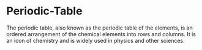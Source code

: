 # Periodic-Table
The periodic table, also known as the periodic table of the elements, is an ordered arrangement of the chemical elements into rows and columns. It is an icon of chemistry and is widely used in physics and other sciences.
